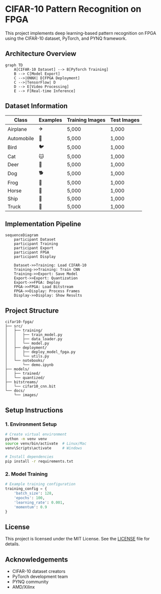 # CIFAR-10 Pattern Recognition on FPGA

This project implements deep learning-based pattern recognition on FPGA using the CIFAR-10 dataset, PyTorch, and PYNQ framework.

## Architecture Overview

```mermaid
graph TD
    A[CIFAR-10 Dataset] --> B[PyTorch Training]
    B --> C[Model Export]
    C -->|ONNX| D[FPGA Deployment]
    C -->|TensorFlow| D
    D --> E[Video Processing]
    E --> F[Real-time Inference]
```

## Dataset Information

| Class | Examples | Training Images | Test Images |
|-------|----------|----------------|-------------|
| Airplane | ✈️ | 5,000 | 1,000 |
| Automobile | 🚗 | 5,000 | 1,000 |
| Bird | 🐦 | 5,000 | 1,000 |
| Cat | 🐱 | 5,000 | 1,000 |
| Deer | 🦌 | 5,000 | 1,000 |
| Dog | 🐕 | 5,000 | 1,000 |
| Frog | 🐸 | 5,000 | 1,000 |
| Horse | 🐎 | 5,000 | 1,000 |
| Ship | 🚢 | 5,000 | 1,000 |
| Truck | 🚛 | 5,000 | 1,000 |

## Implementation Pipeline

```mermaid
sequenceDiagram
    participant Dataset
    participant Training
    participant Export
    participant FPGA
    participant Display

    Dataset->>Training: Load CIFAR-10
    Training->>Training: Train CNN
    Training->>Export: Save Model
    Export->>Export: Quantization
    Export->>FPGA: Deploy
    FPGA->>FPGA: Load Bitstream
    FPGA->>Display: Process Frames
    Display->>Display: Show Results
```

## Project Structure

```
cifar10-fpga/
├── src/
│   ├── training/
│   │   ├── train_model.py
│   │   ├── data_loader.py
│   │   └── model.py
│   ├── deployment/
│   │   ├── deploy_model_fpga.py
│   │   └── utils.py
│   └── notebooks/
│       └── demo.ipynb
├── models/
│   ├── trained/
│   └── quantized/
├── bitstreams/
│   └── cifar10_cnn.bit
└── docs/
    └── images/
```

## Setup Instructions

### 1. Environment Setup

```bash
# Create virtual environment
python -m venv venv
source venv/bin/activate  # Linux/Mac
venv\Scripts\activate     # Windows

# Install dependencies
pip install -r requirements.txt
```

### 2. Model Training

```python
# Example training configuration
training_config = {
    'batch_size': 128,
    'epochs': 100,
    'learning_rate': 0.001,
    'momentum': 0.9
}
```

## License

This project is licensed under the MIT License. See the [LICENSE](LICENSE) file for details.

## Acknowledgements

- CIFAR-10 dataset creators
- PyTorch development team
- PYNQ community
- AMD/Xilinx

